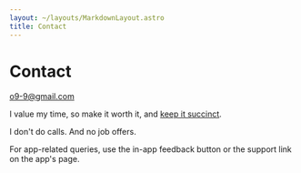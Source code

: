 ```yaml
---
layout: ~/layouts/MarkdownLayout.astro
title: Contact
---
```


<script type="module">
// Forwards `subject` and `body` search params to the email link.

const originalSearchParams = new URLSearchParams(location.search);
const element = document.querySelector('#contact-email');

const url = new URL(element.href);
if (originalSearchParams.has('subject')) {
	url.searchParams.set('subject', originalSearchParams.get('subject'));
}
if (originalSearchParams.has('body')) {
	url.searchParams.set('body', originalSearchParams.get('body'));
}

element.href = url.toString();

// Clear URL parameters.
const url = new URL(window.location);
url.searchParams.delete('subject');
url.searchParams.delete('body');
window.history.replaceState({}, '', url);
</script>

# Contact

<div class="sm:-mt-2 not-prose font-bold bg-clip-text text-transparent bg-linear-to-r from-primary-500 to-secondary-500 hover:underline hover:underline-offset-8 hover:decoration-4 decoration-black dark:decoration-white">
	<a id="contact-email" href="mailto:o9-9@gmail.com" class="text-[clamp(0.5rem,6vw,1.875rem)]">o9-9@gmail.com</a>
</div>

I value my time, so make it worth it, and [keep it succinct](https://www.google.com/search?q=succinct+emails).

I don't do calls. And no job offers.

For app-related queries, use the in-app feedback button or the support link on the app's page.
